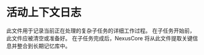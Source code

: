 # 活动上下文日志

此文件用于记录当前正在处理的复杂子任务的详细工作过程。
在子任务开始前，此文件应被清空或准备好。
在子任务完成后，NexusCore 将从此文件提取关键信息并整合到长期记忆库中。
